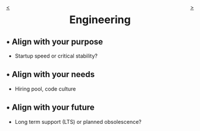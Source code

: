<div style="float: right;">

[>](./index-6.md)

</div>
<div style="float: left;">

[<](./engineering-2.md)

</div>

<center>

Engineering
===========

</center>

&bull; Align with your purpose
-------
* Startup speed or critical stability?

&bull; Align with your needs
-------
* Hiring pool, code culture

&bull; Align with your future
-------
* Long term support (LTS) or planned obsolescence?

